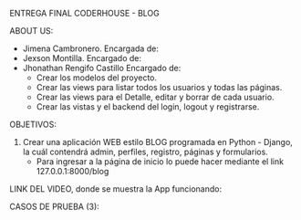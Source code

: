 ENTREGA FINAL CODERHOUSE - BLOG

ABOUT US:
- Jimena Cambronero.
    Encargada de: 
- Jexson Montilla.
    Encargado de: 
- Jhonathan Rengifo Castillo
    Encargado de:
    - Crear los modelos del proyecto.
    - Crear las views para listar todos los usuarios y todas las páginas.
    - Crear las views para el Detalle, editar y borrar de cada usuario.
    - Crear las vistas y el backend del login, logout y registrarse.

OBJETIVOS:
1. Crear una aplicación WEB estilo BLOG programada en Python - Django, la cuál contendrá admin, perfiles, registro, páginas y formularios.
    - Para ingresar a la página de inicio lo puede hacer mediante el link 127.0.0.1:8000/blog

LINK DEL VIDEO, donde se muestra la App funcionando:

CASOS DE PRUEBA (3):